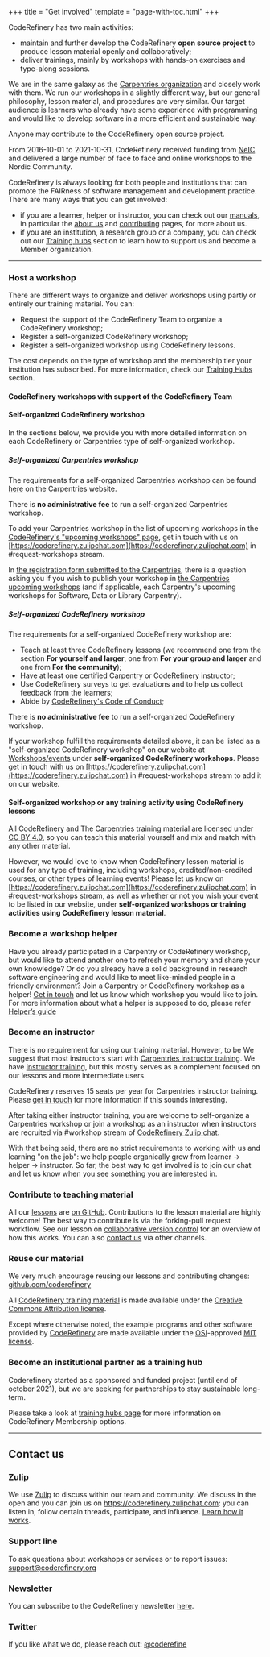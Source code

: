 +++
title = "Get involved"
template = "page-with-toc.html"
+++

CodeRefinery has two main activities: 
- maintain and further develop the CodeRefinery **open source project** to produce lesson material openly and collaboratively;
- deliver trainings, mainly by workshops with hands-on exercises and type-along sessions.  

We are in the same galaxy as the [Carpentries organization](https://carpentries.org/) and closely work with them. 
We run our workshops in a slightly different way, but our general philosophy, lesson
material, and procedures are very similar. 
Our target audience is learners who already have some experience with programming and would like to develop software in a more efficient and sustainable way. 

Anyone may contribute to the CodeRefinery open source project. 

From 2016-10-01 to 2021-10-31, CodeRefinery received funding from [NeIC](https://neic.no/) and delivered a large number of face to face and online workshops to the Nordic Community.

CodeRefinery is always looking for both people and institutions that can
promote the FAIRness of software management and development practice. There are
many ways that you can get involved:

- if you are a learner, helper or instructor, you can check out our
[manuals](https://coderefinery.github.io/manuals/), in particular the [about
us](https://coderefinery.github.io/manuals/the-project/) and
[contributing](https://coderefinery.github.io/manuals/contributing/) pages, for
more about us.
- if you are an institution, a research group or a company, you can check out our [Training hubs](https://coderefinery.org/about/hubs/) section to learn how to support us and become a Member organization.


---

### Host a workshop

There are different ways to organize and deliver workshops using partly or entirely our training material. You can:

- Request the support of the CodeRefinery Team to organize a CodeRefinery workshop;
- Register a self-organized CodeRefinery workshop;
- Register a self-organized workshop using CodeRefinery lessons.

The cost depends on the type of workshop and the membership tier your institution has subscribed. For more information, check our [Training Hubs](https://coderefinery.org/about/hubs/) section.

#### CodeRefinery workshops with support of the CodeRefinery Team

#### Self-organized CodeRefinery workshop


In the sections below, we provide you with more detailed information on each CodeRefinery or Carpentries type of self-organized workshop.

##### Self-organized Carpentries workshop

The requirements for a self-organized Carpentries workshop can be found [here](https://carpentries.org/workshops/#workshop-core) on the Carpentries website.

There is **no administrative fee** to run a self-organized Carpentries workshop. 

To add your Carpentries workshop in the list of upcoming workshops in the [CodeRefinery's "upcoming workshops" page](https://coderefinery.org/workshops/upcoming/), get in touch with us on [https://coderefinery.zulipchat.com](https://coderefinery.zulipchat.com) in #request-workshops stream. 

In [the registration form submitted to the Carpentries](https://amy.carpentries.org/forms/self-organised/), there is a question asking you if you wish to publish your workshop in [the Carpentries upcoming workshops](https://carpentries.org/upcoming_workshops/) (and if applicable, each Carpentry's upcoming workshops for Software, Data or Library Carpentry). 

##### Self-organized CodeRefinery workshop

The requirements for a self-organized CodeRefinery workshop are:
- Teach at least three CodeRefinery lessons (we recommend one from the section **For yourself and larger**, one from **For your group and larger** and one from **For the community**);
- Have at least one certified Carpentry or CodeRefinery instructor;
- Use CodeRefinery surveys to get evaluations and to help us collect feedback from the learners;
- Abide by [CodeRefinery's Code of Conduct](https://coderefinery.org/about/code-of-conduct/);

There is **no administrative fee** to run a self-organized CodeRefinery workshop. 

If your workshop fulfill the requirements detailed above, it can be listed as a "self-organized CodeRefinery workshop" on our website at [Workshops/events](https://coderefinery.org/workshops/upcoming/) under **self-organized CodeRefinery workshops**. Please get in touch with us on  [https://coderefinery.zulipchat.com](https://coderefinery.zulipchat.com) in #request-workshops stream to add it on our website.

#### Self-organized workshop or any training activity using CodeRefinery lessons


All CodeRefinery and The Carpentries training material are licensed under [CC BY 4.0](https://creativecommons.org/licenses/by/4.0/), so you can teach this material yourself and mix and match with any other material.

However, we would love to know when CodeRefinery lesson material is used for any type of training, including workshops, credited/non-credited courses, or other types of learning events! Please let us know on [https://coderefinery.zulipchat.com](https://coderefinery.zulipchat.com) in #request-workshops stream, as well as whether or not you wish your event to be listed in our website, under **self-organized workshops or training activities using CodeRefinery lesson material**.


### Become a workshop helper

Have you already participated in a Carpentry or CodeRefinery workshop, but
would like to attend another one to refresh your memory and share your own
knowledge? Or do you already have a solid background in research software
engineering and would like to meet like-minded people in a friendly
environment? Join a Carpentry or CodeRefinery workshop as a helper! [Get in
touch](/get-involved/#contact-us) and let us know which workshop you would like
to join. For more information about what a helper is supposed to do, please
refer [Helper’s
guide](https://coderefinery.github.io/manuals/helping-and-teaching/)

### Become an instructor

There is no requirement for using our training material. However, to be
We suggest that most instructors start with [Carpentries instructor
training](https://carpentries.org/become-instructor/).  We have [instructor
training](https://coderefinery.github.io/instructor-training/), but
this mostly serves as a complement focused on our lessons and more
intermediate users.

CodeRefinery reserves 15 seats per year for Carpentries instructor training. Please [get in
touch](mailto:support@coderefinery.org) for more information if this
sounds interesting.

After taking either instructor training, you are welcome to
self-organize a Carpentries workshop or join a workshop as an
instructor when instructors are recruited via #workshop stream of
[CodeRefinery Zulip
chat](https://coderefinery.github.io/manuals/chat/).

With that being said, there are no strict requirements to working with
us and learning "on the job": we help people organically grow from
learner → helper → instructor.  So far, the best way to get involved is to
join our chat and let us know when you see something you are
interested in.


### Contribute to teaching material

All our [lessons](/lessons/) are [on GitHub](https://github.com/coderefinery). Contributions
to the lesson material are highly welcome! The best way to contribute is via
the forking-pull request workflow. See our lesson on [collaborative version
control](https://coderefinery.github.io/git-collaborative/02-distributed/) for
an overview of how this works. You can also [contact us](/get-involved/#contact-us) via other
channels.


### Reuse our material

We very much encourage reusing our lessons and contributing changes:
[github.com/coderefinery](https://github.com/coderefinery/)

All [CodeRefinery training material](../lessons) is made available under the
[Creative Commons Attribution
license](https://creativecommons.org/licenses/by/4.0/).

Except where otherwise noted, the example programs and other software provided
by [CodeRefinery](https://github.com/coderefinery/) are made available under
the [OSI](https://opensource.org/)-approved [MIT
license](https://opensource.org/licenses/mit-license.html).


### Become an institutional partner as a training hub

Coderefinery started as a sponsored and funded project (until end of october 2021), but we are
seeking for partnerships to stay sustainable long-term.  

Please take a look at [training hubs
page](https://coderefinery.org/about/hubs/) for more information on CodeRefinery Membership options.

---

## Contact us

### Zulip

We use [Zulip](https://zulipchat.com) to discuss within our team and community.
We discuss in the open and you can join us on
<https://coderefinery.zulipchat.com>: you can listen in, follow
certain threads, participate, and influence. [Learn how it
works](https://coderefinery.github.io/manuals/chat/).


### Support line

To ask questions about workshops or services or to report issues:
[support@coderefinery.org](mailto:support@coderefinery.org)


### Newsletter

You can subscribe to the CodeRefinery newsletter
[here](https://tinyletter.com/coderefinery).


### Twitter

If you like what we do, please reach out:
[@coderefine](https://twitter.com/coderefine)
